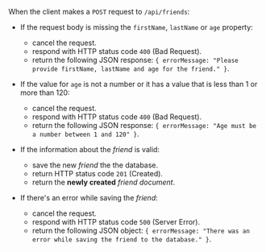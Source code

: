 When the client makes a `POST` request to `/api/friends`:

* If the request body is missing the `firstName`, `lastName` or `age` property:

  * cancel the request.
  * respond with HTTP status code `400` (Bad Request).
  * return the following JSON response: `{ errorMessage: "Please provide firstName, lastName and age for the friend." }`.

* If the value for `age` is not a number or it has a value that is less than 1 or more than 120:

  * cancel the request.
  * respond with HTTP status code `400` (Bad Request).
  * return the following JSON response: `{ errorMessage: "Age must be a number between 1 and 120" }`.

* If the information about the _friend_ is valid:

  * save the new _friend_ the the database.
  * return HTTP status code `201` (Created).
  * return the **newly created** _friend document_.

* If there's an error while saving the _friend_:
  * cancel the request.
  * respond with HTTP status code `500` (Server Error).
  * return the following JSON object: `{ errorMessage: "There was an error while saving the friend to the database." }`.
